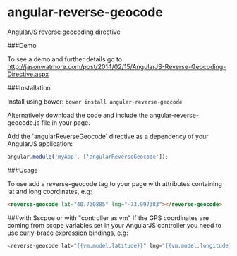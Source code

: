 angular-reverse-geocode
=======================

AngularJS reverse geocoding directive


###Demo

To see a demo and further details go to http://jasonwatmore.com/post/2014/02/15/AngularJS-Reverse-Geocoding-Directive.aspx

###Installation

Install using bower: `bower install angular-reverse-geocode`

Alternatively download the code and include the angular-reverse-geocode.js file in your page.

Add the 'angularReverseGeocode' directive as a dependency of your AngularJS application:

```javascript
angular.module('myApp', ['angularReverseGeocode']);
```

###Usage

To use add a reverse-geocode tag to your page with attributes containing lat and long coordinates, e.g:

```html
<reverse-geocode lat="40.730885" lng="-73.997383"></reverse-geocode>
```
###with $scpoe or with "controller as vm"
If the GPS coordinates are coming from scope variables set in your AngularJS controller you need to use curly-brace expression bindings, e.g:
```javascript
<reverse-geocode lat="{{vm.model.latitude}}" lng="{{vm.model.longitude}}" />
```
